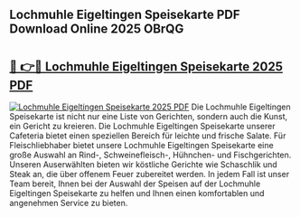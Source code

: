 ## Lochmuhle Eigeltingen Speisekarte PDF Download Online 2025 OBrQG

# <h2><a href="http://gc892c.nevu.top/?p=Lochmuhle+Eigeltingen+Speisekarte">🔗 👉🔴 Lochmuhle Eigeltingen Speisekarte 2025 PDF</a></h2>

[![Lochmuhle Eigeltingen Speisekarte 2025 PDF](https://i.imgur.com/dBaPXMq.png)](http://gc892c.nevu.top/?p=Lochmuhle+Eigeltingen+Speisekarte)
Die Lochmuhle Eigeltingen Speisekarte ist nicht nur eine Liste von Gerichten, sondern auch die Kunst, ein Gericht zu kreieren. Die Lochmuhle Eigeltingen Speisekarte unserer Cafeteria bietet einen speziellen Bereich für leichte und frische Salate. Für Fleischliebhaber bietet unsere Lochmuhle Eigeltingen Speisekarte eine große Auswahl an Rind-, Schweinefleisch-, Hühnchen- und Fischgerichten. Unseren Auserwählten bieten wir köstliche Gerichte wie Schaschlik und Steak an, die über offenem Feuer zubereitet werden. In jedem Fall ist unser Team bereit, Ihnen bei der Auswahl der Speisen auf der Lochmuhle Eigeltingen Speisekarte zu helfen und Ihnen einen komfortablen und angenehmen Service zu bieten.
